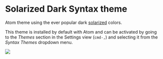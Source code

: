 # Solarized Dark Syntax theme

Atom theme using the ever popular dark [solarized] colors.

This theme is installed by default with Atom and can be activated by going to
the _Themes_ section in the Settings view (`cmd-,`) and selecting it from the
_Syntax Themes_ dropdown menu.

![](https://f.cloud.github.com/assets/671378/2264801/3c188422-9e77-11e3-8b0c-3cb72367f640.png)

[solarized]: http://ethanschoonover.com/solarized

